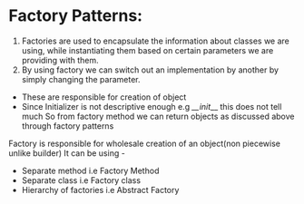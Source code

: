 # Factory Patterns:
1. Factories are used to encapsulate the information about classes we are using, while instantiating them based on 
certain parameters we are providing with them.
2. By using factory we can switch out an implementation by another by simply changing the parameter.


- These are responsible for creation of object
- Since Initializer is not descriptive enough
    e.g *__init*__ this does not tell much
    So from factory method we can return objects as discussed above through factory patterns

Factory is responsible for wholesale creation of an object(non piecewise unlike builder) It can be using - 
* Separate method i.e Factory Method
* Separate class i.e Factory class
* Hierarchy of factories i.e Abstract Factory
    
   
 